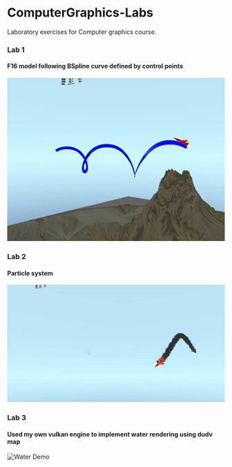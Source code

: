 # ComputerGraphics-Labs

Laboratory exercises for Computer graphics course.

### Lab 1<br/>
#### F16 model following BSpline curve defined by control points
![BSpline Demo](Resources/BSpline.gif)<br/>

### Lab 2<br/>
#### Particle system
![Particles Demo](Resources/particles.gif)<br/>

### Lab 3<br/>
#### Used my own vulkan engine to implement water rendering using dudv map
![Water Demo](Resources/water.gif)<br/>
